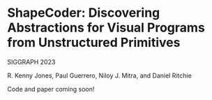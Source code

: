 # ShapeCoder: Discovering Abstractions for Visual Programs from Unstructured Primitives

SIGGRAPH 2023

R. Kenny Jones, Paul Guerrero, Niloy J. Mitra, and Daniel Ritchie 

Code and paper coming soon!
